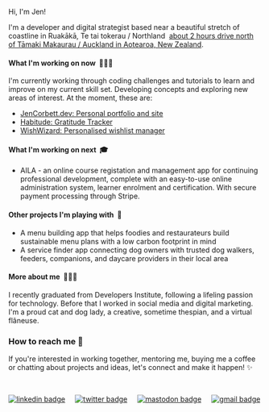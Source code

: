 Hi, I'm Jen!

I'm a developer and digital strategist based near a beautiful stretch of coastline in Ruakākā, Te tai tokerau / Northland &nbsp;[about 2 hours drive north of Tāmaki Makaurau / Auckland in Aotearoa, New Zealand](https://goo.gl/maps/SBy16KxPjGRVYPbu5).

#### What I'm working on now &nbsp;👩🏻‍💻
I'm currently working through coding challenges and tutorials to learn and improve on my current skill set. Developing concepts and exploring new areas of interest. At the moment, these are:
- [JenCorbett.dev: Personal portfolio and site](https://github.com/ajenstory/jencorbett.dev) 
- [Habitude: Gratitude Tracker](https://github.com/ajenstory/habitude-app)
- [WishWizard: Personalised wishlist manager](https://github.com/ajenstory/wishwizard) 

#### What I'm working on next  &nbsp;🎓
- AILA - an online course registation and management app for continuing professional development, complete with an easy-to-use online administration system, learner enrolment and certification. With secure payment processing through Stripe.   

#### Other projects I'm playing with   &nbsp;🐶  
- A menu building app that helps foodies and restaurateurs build sustainable menu plans with a low carbon footprint in mind 
- A service finder app connecting dog owners with trusted dog walkers, feeders, companions, and daycare providers in their local area 

#### More about me  &nbsp;👩🏻‍🚀
I recently graduated from Developers Institute, following a lifeling passion for technology. Before that I worked in social media and digital marketing. I'm a proud cat and dog lady, a creative, sometime thespian, and a virtual flâneuse. 
 

### How to reach me 📯
If you're interested in working together, mentoring me, buying me a coffee or chatting about projects and ideas, let's connect and make it happen! ✨

&nbsp; &nbsp; &nbsp; &nbsp; 
  
<div> 
<a  href="https://linkedin.com/in/jencorbett" target="_blank"><img alt="linkedin badge" src="https://img.shields.io/badge/LinkedIn-0A66C2?style=flat-square&logo=LinkedIn&logoColor=white&link=linkedin.com/in/jencorbett"></a>  &nbsp; &nbsp; 
<a href="https://twitter.com/ajenstory" target="_blank"><img  alt="twitter badge" src="https://img.shields.io/twitter/follow/ajenstory?style=social&link=https://twitter.com/ajenstory/"></a>  &nbsp; &nbsp; 
<a href="https://mastodon.nz" target="_blank"><img  alt="mastodon badge" src="https://img.shields.io/mastodon/follow/108770328926368471?domain=https%3A%2F%2Fmastodon.nz&style=social&link=mastodon.nz/@jen"></a>   &nbsp; &nbsp; 
<a href="mailto:hello@jencorbett.dev" target="_blank"><img  alt="gmail badge" src="https://img.shields.io/badge/Gmail-EA4335?style=flat-square&logo=Gmail&logoColor=white&link=(mailto:hello@jencorbett.dev?subject=Hey%Jen,%reaching%out%to%you%from%Github!)"></a></div>

<!---
crashtestdolly/crashtestdolly is a ✨ special ✨ repository because its `README.md` (this file) appears on your GitHub profile.
You can click the Preview link to take a look at your changes.
--->
